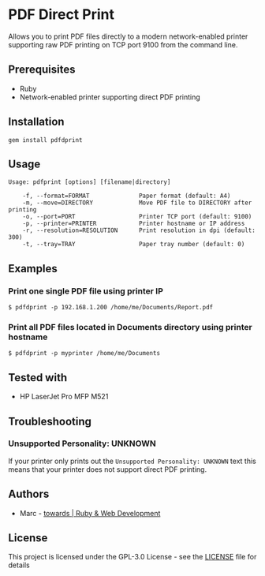 # PDF Direct Print

Allows you to print PDF files directly to a modern network-enabled printer supporting raw PDF printing on TCP port 9100 from the command line.

## Prerequisites

- Ruby
- Network-enabled printer supporting direct PDF printing

## Installation

```shell
gem install pdfdprint
```

## Usage

```
Usage: pdfprint [options] [filename|directory]

    -f, --format=FORMAT              Paper format (default: A4)
    -m, --move=DIRECTORY             Move PDF file to DIRECTORY after printing
    -o, --port=PORT                  Printer TCP port (default: 9100)
    -p, --printer=PRINTER            Printer hostname or IP address
    -r, --resolution=RESOLUTION      Print resolution in dpi (default: 300)
    -t, --tray=TRAY                  Paper tray number (default: 0)
```

## Examples

### Print one single PDF file using printer IP

```
$ pdfdprint -p 192.168.1.200 /home/me/Documents/Report.pdf
```

### Print all PDF files located in Documents directory using printer hostname

```
$ pdfdprint -p myprinter /home/me/Documents
```

## Tested with

* HP LaserJet Pro MFP M521

## Troubleshooting

### Unsupported Personality: UNKNOWN

If your printer only prints out the `Unsupported Personality: UNKNOWN` text this means that your printer does not support direct PDF printing.

## Authors

- Marc - [towards | Ruby & Web Development](https://towards.ch)

## License

This project is licensed under the GPL-3.0 License - see the [LICENSE](LICENSE) file for details
